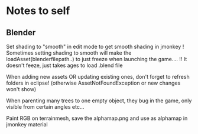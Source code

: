 # Notes to self

## Blender

Set shading to "smooth" in edit mode to get smooth shading in jmonkey
! Sometimes setting shading to smooth will make the loadAsset(blenderfilepath..) to just freeze when launching the game.... 
!! It doesn't feeze, just takes ages to load .blend file

When adding new assets OR updating existing ones, don't forget to refresh folders in eclipse! (otherwise AssetNotFoundException or new changes won't show)

When parenting many trees to one empty object, they bug in the game, only visible from certain angles etc...

Paint RGB on terrainmesh, save the alphamap.png and use as alphamap in jmonkey material